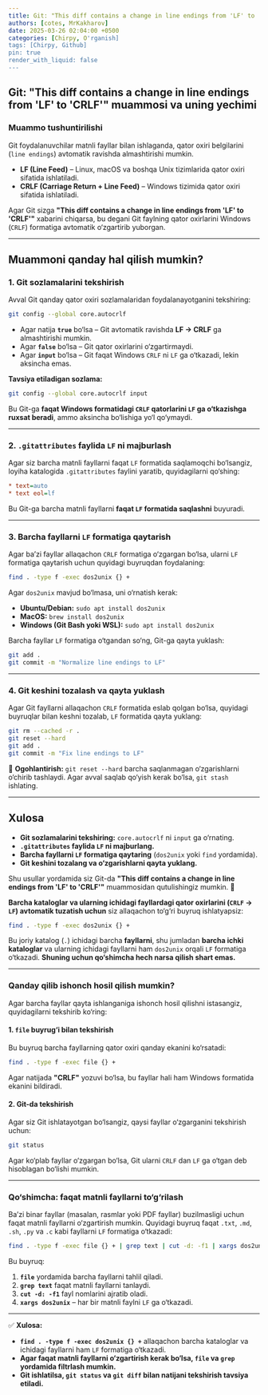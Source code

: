 ```yaml
---
title: Git: "This diff contains a change in line endings from 'LF' to 'CRLF'" muammosi
authors: [cotes, MrKakharov]
date: 2025-03-26 02:04:00 +0500
categories: [Chirpy, O'rganish]
tags: [Chirpy, Github]
pin: true
render_with_liquid: false
---
```


## **Git: "This diff contains a change in line endings from 'LF' to 'CRLF'" muammosi va uning yechimi**  

### **Muammo tushuntirilishi**  
Git foydalanuvchilar matnli fayllar bilan ishlaganda, qator oxiri belgilarini (`line endings`) avtomatik ravishda almashtirishi mumkin.  

- **LF (Line Feed)** – Linux, macOS va boshqa Unix tizimlarida qator oxiri sifatida ishlatiladi.  
- **CRLF (Carriage Return + Line Feed)** – Windows tizimida qator oxiri sifatida ishlatiladi.  

Agar Git sizga **"This diff contains a change in line endings from 'LF' to 'CRLF'"** xabarini chiqarsa, bu degani Git faylning qator oxirlarini Windows (`CRLF`) formatiga avtomatik o‘zgartirib yuborgan.  

---

## **Muammoni qanday hal qilish mumkin?**  

### **1. Git sozlamalarini tekshirish**  
Avval Git qanday qator oxiri sozlamalaridan foydalanayotganini tekshiring:  

```sh
git config --global core.autocrlf
```

- Agar natija **`true`** bo‘lsa – Git avtomatik ravishda **LF → CRLF** ga almashtirishi mumkin.  
- Agar **`false`** bo‘lsa – Git qator oxirlarini o‘zgartirmaydi.  
- Agar **`input`** bo‘lsa – Git faqat Windows `CRLF` ni `LF` ga o‘tkazadi, lekin aksincha emas.  

**Tavsiya etiladigan sozlama:**  
```sh
git config --global core.autocrlf input
```
Bu Git-ga **faqat Windows formatidagi `CRLF` qatorlarini `LF` ga o‘tkazishga ruxsat beradi**, ammo aksincha bo‘lishiga yo‘l qo‘ymaydi.  

---

### **2. `.gitattributes` faylida `LF` ni majburlash**  
Agar siz barcha matnli fayllarni faqat `LF` formatida saqlamoqchi bo‘lsangiz, loyiha katalogida `.gitattributes` faylini yaratib, quyidagilarni qo‘shing:  

```ini
* text=auto
* text eol=lf
```
Bu Git-ga barcha matnli fayllarni **faqat `LF` formatida saqlashni** buyuradi.  

---

### **3. Barcha fayllarni `LF` formatiga qaytarish**  
Agar ba’zi fayllar allaqachon `CRLF` formatiga o‘zgargan bo‘lsa, ularni `LF` formatiga qaytarish uchun quyidagi buyruqdan foydalaning:  

```sh
find . -type f -exec dos2unix {} +
```

Agar `dos2unix` mavjud bo‘lmasa, uni o‘rnatish kerak:  
- **Ubuntu/Debian:** `sudo apt install dos2unix`  
- **MacOS:** `brew install dos2unix`  
- **Windows (Git Bash yoki WSL):** `sudo apt install dos2unix`  

Barcha fayllar `LF` formatiga o‘tgandan so‘ng, Git-ga qayta yuklash:  

```sh
git add .
git commit -m "Normalize line endings to LF"
```

---

### **4. Git keshini tozalash va qayta yuklash**  
Agar Git fayllarni allaqachon `CRLF` formatida eslab qolgan bo‘lsa, quyidagi buyruqlar bilan keshni tozalab, `LF` formatida qayta yuklang:  

```sh
git rm --cached -r .
git reset --hard
git add .
git commit -m "Fix line endings to LF"
```

🚨 **Ogohlantirish:** `git reset --hard` barcha saqlanmagan o‘zgarishlarni o‘chirib tashlaydi. Agar avval saqlab qo‘yish kerak bo‘lsa, `git stash` ishlating.  

---

## **Xulosa**  
- **Git sozlamalarini tekshiring:** `core.autocrlf` ni `input` ga o‘rnating.  
- **`.gitattributes` faylida `LF` ni majburlang.**  
- **Barcha fayllarni `LF` formatiga qaytaring** (`dos2unix` yoki `find` yordamida).  
- **Git keshini tozalang va o‘zgarishlarni qayta yuklang.**  

Shu usullar yordamida siz Git-da **"This diff contains a change in line endings from 'LF' to 'CRLF'"** muammosidan qutulishingiz mumkin. 🚀

**Barcha kataloglar va ularning ichidagi fayllardagi qator oxirlarini (`CRLF` → `LF`) avtomatik tuzatish uchun** siz allaqachon to‘g‘ri buyruq ishlatyapsiz:  

```sh
find . -type f -exec dos2unix {} +
```

Bu joriy katalog (`.`) ichidagi barcha **fayllarni**, shu jumladan **barcha ichki kataloglar** va ularning ichidagi fayllarni ham `dos2unix` orqali `LF` formatiga o‘tkazadi. **Shuning uchun qo‘shimcha hech narsa qilish shart emas.**  

---

### **Qanday qilib ishonch hosil qilish mumkin?**  
Agar barcha fayllar qayta ishlanganiga ishonch hosil qilishni istasangiz, quyidagilarni tekshirib ko‘ring:  

#### **1. `file` buyrug‘i bilan tekshirish**
Bu buyruq barcha fayllarning qator oxiri qanday ekanini ko‘rsatadi:  
```sh
find . -type f -exec file {} +
```
Agar natijada **"CRLF"** yozuvi bo‘lsa, bu fayllar hali ham Windows formatida ekanini bildiradi.  

#### **2. Git-da tekshirish**
Agar siz Git ishlatayotgan bo‘lsangiz, qaysi fayllar o‘zgarganini tekshirish uchun:  
```sh
git status
```
Agar ko‘plab fayllar o‘zgargan bo‘lsa, Git ularni `CRLF` dan `LF` ga o‘tgan deb hisoblagan bo‘lishi mumkin.  

---

### **Qo‘shimcha: faqat matnli fayllarni to‘g‘rilash**  
Ba’zi binar fayllar (masalan, rasmlar yoki PDF fayllar) buzilmasligi uchun faqat matnli fayllarni o‘zgartirish mumkin. Quyidagi buyruq faqat `.txt`, `.md`, `.sh`, `.py` va `.c` kabi fayllarni `LF` formatiga o‘tkazadi:  

```sh
find . -type f -exec file {} + | grep text | cut -d: -f1 | xargs dos2unix
```

Bu buyruq:  
1. **`file`** yordamida barcha fayllarni tahlil qiladi.  
2. **`grep text`** faqat matnli fayllarni tanlaydi.  
3. **`cut -d: -f1`** fayl nomlarini ajratib oladi.  
4. **`xargs dos2unix`** – har bir matnli faylni `LF` ga o‘tkazadi.  

---

✅ **Xulosa:**  
- **`find . -type f -exec dos2unix {} +`** allaqachon barcha kataloglar va ichidagi fayllarni ham `LF` formatiga o‘tkazadi.  
- **Agar faqat matnli fayllarni o‘zgartirish kerak bo‘lsa, `file` va `grep` yordamida filtrlash mumkin.**  
- **Git ishlatilsa, `git status` va `git diff` bilan natijani tekshirish tavsiya etiladi.**